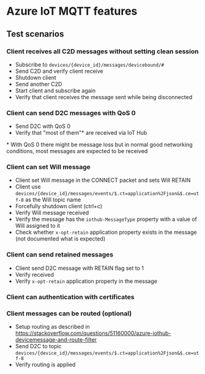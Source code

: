 # Azure IoT MQTT features

## Test scenarios

### Client receives all C2D messages without setting clean session

* Subscribe to `devices/{device_id}/messages/devicebound/#`
* Send C2D and verify client receive
* Shutdown client
* Send another C2D
* Start client and subscribe again
* Verify that client receives the message sent while being disconnected

### Client can send D2C messages with QoS 0

* Send D2C with QoS 0
* Verify that "most of them"* are received via IoT Hub

\* With QoS 0 there might be message loss but in normal good networking conditions, most messages are expected to be received

### Client can set Will message

* Client set Will message in the CONNECT packet and sets Will RETAIN
* Client use `devices/{device_id}/messages/events/$.ct=application%2Fjson&$.ce=utf-8` as the Will topic name
* Forcefully shutdown client (ctrl+c)
* Verify Will message received
* Verify the message has the `iothub-MessageType` property with a value of Will assigned to it
* Check whether `x-opt-retain` application property exists in the message (not documented what is expected)

### Client can send retained messages

* Client send D2C message with RETAIN flag set to 1
* Verify received
* Verify `x-opt-retain` application property in the message

### Client can authentication with certificates

### Client messages can be routed (optional)

* Setup routing as described in https://stackoverflow.com/questions/51160000/azure-iothub-devicemessage-and-route-filter
* Send D2C to topic `devices/{device_id}/messages/events/$.ct=application%2Fjson&$.ce=utf-8`
* Verify routing is applied
